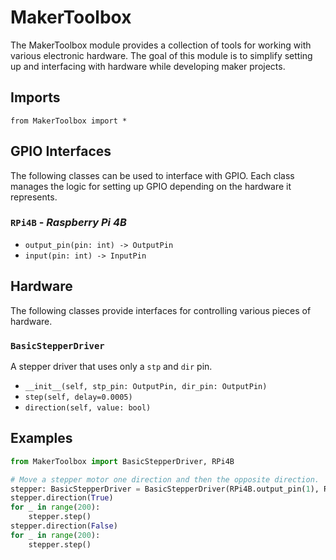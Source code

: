 # MakerToolbox
The MakerToolbox module provides a collection of tools for working with various electronic hardware. The goal of this module is to simplify setting up and interfacing with hardware while developing maker projects.

## Imports
`from MakerToolbox import *`

## GPIO Interfaces
The following classes can be used to interface with GPIO. Each class manages the logic for setting up GPIO depending on the hardware it represents.

### `RPi4B` - _Raspberry Pi 4B_
- `output_pin(pin: int) -> OutputPin`
- `input(pin: int) -> InputPin`

## Hardware
The following classes provide interfaces for controlling various pieces of hardware.

### `BasicStepperDriver`
A stepper driver that uses only a `stp` and `dir` pin.
- `__init__(self, stp_pin: OutputPin, dir_pin: OutputPin)`
- `step(self, delay=0.0005)`
- `direction(self, value: bool)`

## Examples
```python
from MakerToolbox import BasicStepperDriver, RPi4B

# Move a stepper motor one direction and then the opposite direction.
stepper: BasicStepperDriver = BasicStepperDriver(RPi4B.output_pin(1), RPi4B.output_pin(2))
stepper.direction(True)
for _ in range(200):
    stepper.step()
stepper.direction(False)
for _ in range(200):
    stepper.step()

```
